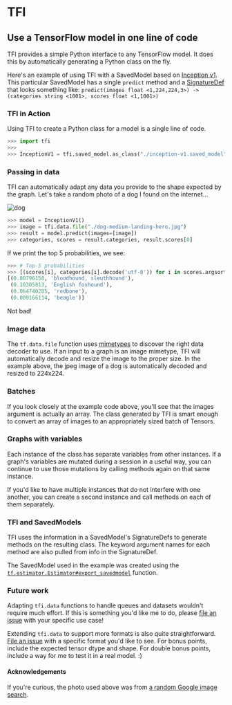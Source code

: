 # TFI

## Use a TensorFlow model in one line of code

TFI provides a simple Python interface to any TensorFlow model. It does this by automatically generating a Python class on the fly.

Here's an example of using TFI with a SavedModel based on [Inception v1](https://github.com/tensorflow/models/blob/master/slim/nets/inception_v1.py). This particular SavedModel has a single `predict` method and a [SignatureDef](https://github.com/tensorflow/tensorflow/blob/master/tensorflow/core/protobuf/meta_graph.proto) that looks something like: `predict(images float <1,224,224,3>) -> (categories string <1001>, scores float <1,1001>)`

### TFI in Action
Using TFI to create a Python class for a model is a single line of code.
```python
>>> import tfi
>>>
>>> InceptionV1 = tfi.saved_model.as_class("./inception-v1.saved_model")
```

### Passing in data

TFI can automatically adapt any data you provide to the shape expected by the graph. Let's take a random photo of a dog I found on the internet...

![dog](https://www.royalcanin.com/~/media/Royal-Canin/Product-Categories/dog-medium-landing-hero.ashx)

```python
>>> model = InceptionV1()
>>> image = tfi.data.file("./dog-medium-landing-hero.jpg")
>>> result = model.predict(images=[image])
>>> categories, scores = result.categories, result.scores[0]
```

If we print the top 5 probabilities, we see:
```python
>>> # Top-5 probabilities
>>> [(scores[i], categories[i].decode('utf-8')) for i in scores.argsort()[:-5:-1]]
[(0.80796158, 'bloodhound, sleuthhound'),
 (0.10305813, 'English foxhound'),
 (0.064740285, 'redbone'),
 (0.009166114, 'beagle')]
```

Not bad!

### Image data
The `tf.data.file` function uses [mimetypes](https://docs.python.org/3.6/library/mimetypes.html) to discover the right data decoder to use. If an input to a graph is an image mimetype, TFI will automatically decode and resize the image to the proper size. In the example above, the jpeg image of a dog is automatically decoded and resized to 224x224.

### Batches
If you look closely at the example code above, you'll see that the images argument is actually an array. The class generated by TFI is smart enough to convert an array of images to an appropriately sized batch of Tensors.

### Graphs with variables
Each instance of the class has separate variables from other instances. If a graph's variables are mutated during a session in a useful way, you can continue to use those mutations by calling methods again on that same instance.

If you'd like to have multiple instances that do not interfere with one another, you can create a second instance and call methods on each of them separately.

### TFI and SavedModels

TFI uses the information in a SavedModel's SignatureDefs to generate methods on the resulting class. The keyword argument names for each method are also pulled from info in the SignatureDef.

The SavedModel used in the example was created using the [`tf.estimator.Estimator#export_savedmodel`](https://www.tensorflow.org/api_docs/python/tf/estimator/Estimator#export_savedmodel) function.

### Future work

Adapting `tfi.data` functions to handle queues and datasets wouldn't require much effort. If this is something you'd like me to do, please [file an issue](https://github.com/ajbouh/tfi/issues/new) with your specific use case!

Extending `tfi.data` to support more formats is also quite straightforward. [File an issue](https://github.com/ajbouh/tfi/issues/new) with a specific format you'd like to see. For bonus points, include the expected tensor dtype and shape. For double bonus points, include a way for me to test it in a real model. :)

#### Acknowledgements
If you're curious, the photo used above was from [a random Google image search](https://goo.gl/images/UNNf2W).
